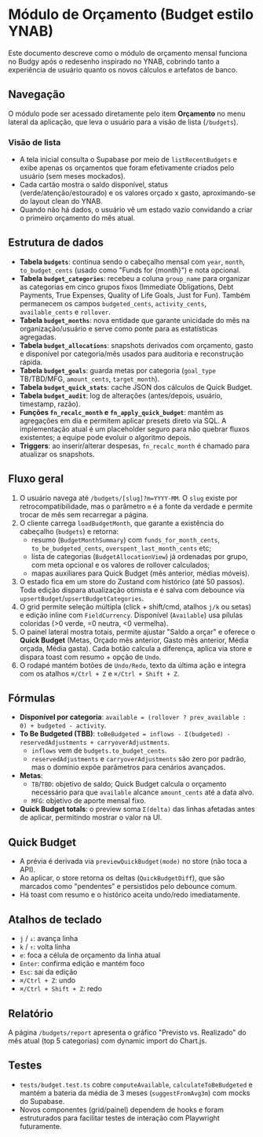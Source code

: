 # Módulo de Orçamento (Budget estilo YNAB)

Este documento descreve como o módulo de orçamento mensal funciona no Budgy após o redesenho inspirado no YNAB, cobrindo tanto a experiência de usuário quanto os novos cálculos e artefatos de banco.

## Navegação

O módulo pode ser acessado diretamente pelo item **Orçamento** no menu lateral da aplicação, que leva o usuário para a visão de lista (`/budgets`).

### Visão de lista

- A tela inicial consulta o Supabase por meio de `listRecentBudgets` e exibe apenas os orçamentos que foram efetivamente criados pelo usuário (sem meses mockados).
- Cada cartão mostra o saldo disponível, status (verde/atenção/estourado) e os valores orçado x gasto, aproximando-se do layout clean do YNAB.
- Quando não há dados, o usuário vê um estado vazio convidando a criar o primeiro orçamento do mês atual.

## Estrutura de dados

- **Tabela `budgets`**: continua sendo o cabeçalho mensal com `year`, `month`, `to_budget_cents` (usado como "Funds for {month}") e nota opcional.
- **Tabela `budget_categories`**: recebeu a coluna `group_name` para organizar as categorias em cinco grupos fixos (Immediate Obligations, Debt Payments, True Expenses, Quality of Life Goals, Just for Fun). Também permanecem os campos `budgeted_cents`, `activity_cents`, `available_cents` e `rollover`.
- **Tabela `budget_months`**: nova entidade que garante unicidade do mês na organização/usuário e serve como ponte para as estatísticas agregadas.
- **Tabela `budget_allocations`**: snapshots derivados com orçamento, gasto e disponível por categoria/mês usados para auditoria e reconstrução rápida.
- **Tabela `budget_goals`**: guarda metas por categoria (`goal_type` TB/TBD/MFG, `amount_cents`, `target_month`).
- **Tabela `budget_quick_stats`**: cache JSON dos cálculos de Quick Budget.
- **Tabela `budget_audit`**: log de alterações (antes/depois, usuário, timestamp, razão).
- **Funções `fn_recalc_month` e `fn_apply_quick_budget`**: mantêm as agregações em dia e permitem aplicar presets direto via SQL. A implementação atual é um placeholder seguro para não quebrar fluxos existentes; a equipe pode evoluir o algoritmo depois.
- **Triggers**: ao inserir/alterar despesas, `fn_recalc_month` é chamado para atualizar os snapshots.

## Fluxo geral

1. O usuário navega até `/budgets/[slug]?m=YYYY-MM`. O `slug` existe por retrocompatibilidade, mas o parâmetro `m` é a fonte da verdade e permite trocar de mês sem recarregar a página.
2. O cliente carrega `loadBudgetMonth`, que garante a existência do cabeçalho (`budgets`) e retorna:
   - resumo (`BudgetMonthSummary`) com `funds_for_month_cents`, `to_be_budgeted_cents`, `overspent_last_month_cents` etc;
   - lista de categorias (`BudgetAllocationView`) já ordenadas por grupo, com meta opcional e os valores de rollover calculados;
   - mapas auxiliares para Quick Budget (mês anterior, médias móveis).
3. O estado fica em um store do Zustand com histórico (até 50 passos). Toda edição dispara atualização otimista e é salva com debounce via `upsertBudget`/`upsertBudgetCategories`.
4. O grid permite seleção múltipla (click + shift/cmd, atalhos `j/k` ou setas) e edição inline com `FieldCurrency`. Disponível (`Available`) usa pílulas coloridas (>0 verde, =0 neutra, <0 vermelha).
5. O painel lateral mostra totais, permite ajustar "Saldo a orçar" e oferece o **Quick Budget** (Metas, Orçado mês anterior, Gasto mês anterior, Média orçada, Média gasta). Cada botão calcula a diferença, aplica via store e dispara toast com resumo + opção de `Undo`.
6. O rodapé mantém botões de `Undo/Redo`, texto da última ação e integra com os atalhos `⌘/Ctrl + Z` e `⌘/Ctrl + Shift + Z`.

## Fórmulas

- **Disponível por categoria**: `available = (rollover ? prev_available : 0) + budgeted - activity`.
- **To Be Budgeted (TBB)**: `toBeBudgeted = inflows - Σ(budgeted) - reservedAdjustments + carryoverAdjustments`.
  - `inflows` vem de `budgets.to_budget_cents`.
  - `reservedAdjustments` e `carryoverAdjustments` são zero por padrão, mas o domínio expõe parâmetros para cenários avançados.
- **Metas**:
  - `TB`/`TBD`: objetivo de saldo; Quick Budget calcula o orçamento necessário para que `available` alcance `amount_cents` até a data alvo.
  - `MFG`: objetivo de aporte mensal fixo.
- **Quick Budget totals**: o preview soma `Σ(delta)` das linhas afetadas antes de aplicar, permitindo mostrar o valor na UI.

## Quick Budget

- A prévia é derivada via `previewQuickBudget(mode)` no store (não toca a API).
- Ao aplicar, o store retorna os deltas (`QuickBudgetDiff`), que são marcados como "pendentes" e persistidos pelo debounce comum.
- Há toast com resumo e o histórico aceita undo/redo imediatamente.

## Atalhos de teclado

- `j` / `↓`: avança linha
- `k` / `↑`: volta linha
- `e`: foca a célula de orçamento da linha atual
- `Enter`: confirma edição e mantém foco
- `Esc`: sai da edição
- `⌘/Ctrl + Z`: undo
- `⌘/Ctrl + Shift + Z`: redo

## Relatório

A página `/budgets/report` apresenta o gráfico "Previsto vs. Realizado" do mês atual (top 5 categorias) com dynamic import do Chart.js.

## Testes

- `tests/budget.test.ts` cobre `computeAvailable`, `calculateToBeBudgeted` e mantém a bateria da média de 3 meses (`suggestFromAvg3m`) com mocks do Supabase.
- Novos componentes (grid/painel) dependem de hooks e foram estruturados para facilitar testes de interação com Playwright futuramente.
